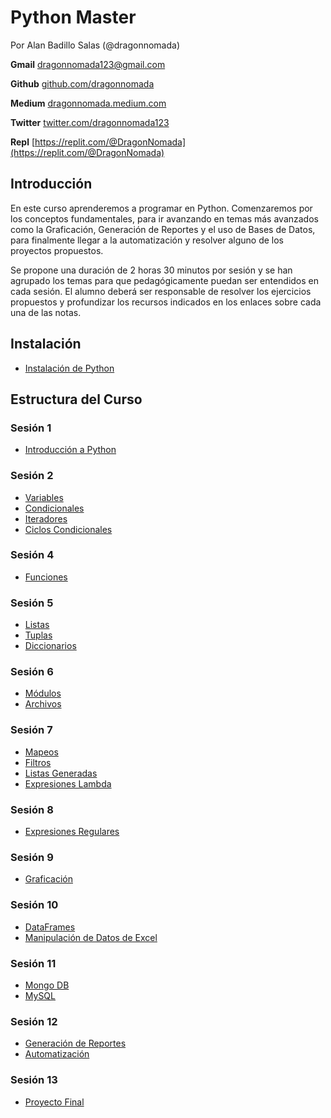 # Python Master

Por Alan Badillo Salas (@dragonnomada)

**Gmail** [dragonnomada123@gmail.com](mailto://dragonnomada123@gmail.com)

**Github** [github.com/dragonnomada](https://github.com/dragonnomada)

**Medium** [dragonnomada.medium.com](https://dragonnomada.medium.com)

**Twitter** [twitter.com/dragonnomada123](https://twitter.com/dragonnomada123)

**Repl** [https://replit.com/@DragonNomada](https://replit.com/@DragonNomada)

## Introducción

En este curso aprenderemos a programar en Python. Comenzaremos por los conceptos fundamentales, para ir avanzando en temas más avanzados como la Graficación, Generación de Reportes y el uso de Bases de Datos, para finalmente llegar a la automatización y resolver alguno de los proyectos propuestos.

Se propone una duración de 2 horas 30 minutos por sesión y se han agrupado los temas para que pedagógicamente puedan ser entendidos en cada sesión. El alumno deberá ser responsable de resolver los ejercicios propuestos y profundizar los recursos indicados en los enlaces sobre cada una de las notas.

## Instalación

* [Instalación de Python](./notas/Instalaci%C3%B3n.md)

## Estructura del Curso

### Sesión 1

* [Introducción a Python](./Python_Pre_Material.pdf)

### Sesión 2

* [Variables](./notas/1.%20Variables.md)
* [Condicionales](./notas/2.%20Condicionales.md)
* [Iteradores](./notas/3.%20Iteradores.md)
* [Ciclos Condicionales](./notas/4.%20Ciclos%20Condicionales.md)

### Sesión 4

* [Funciones](./notas/5.%20Funciones.md)

### Sesión 5

* [Listas](./notas/6.%20Listas.md)
* [Tuplas](./notas/7.%20Tuplas.md)
* [Diccionarios](./notas/8.%20Diccionarios.md)

### Sesión 6

* [Módulos](./notas/9.%20M%C3%B3dulos.md)
* [Archivos](./notas/10.%20Archivos.md)

### Sesión 7

* [Mapeos](./notas/11.%20Mapeos.md)
* [Filtros](./notas/12.%20Filtros.md)
* [Listas Generadas](./notas/13.%20Listas%20Generadas.md)
* [Expresiones Lambda](./notas/14.%20Expresiones%20Lambda.md)

### Sesión 8

* [Expresiones Regulares](./notas/15.%20Expresiones%20Regulares.md)

### Sesión 9

* [Graficación](./notas/16.%20Graficaci%C3%B3n.md)

### Sesión 10

* [DataFrames](./notas/17.%20DataFrames.md)
* [Manipulación de Datos de Excel](./notas/18.%20Manipulaci%C3%B3n%20de%20Datos%20de%20Excel.md)

### Sesión 11

* [Mongo DB](./notas/19.%20Mongo%20DB.md)
* [MySQL](./notas/20.%20MySQL.md)

### Sesión 12

* [Generación de Reportes](./notas/21.%20Generaci%C3%B3n%20de%20Reportes.md)
* [Automatización](./notas/22.%20Automatizaci%C3%B3n.md)

### Sesión 13

* [Proyecto Final](./proyectos)
